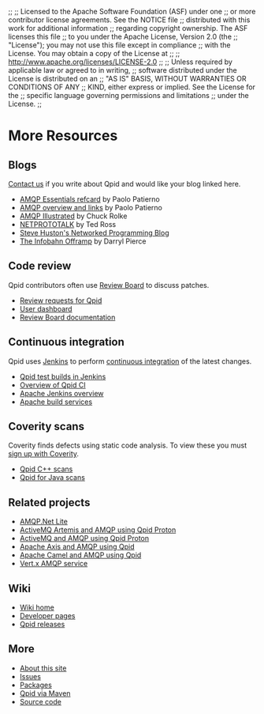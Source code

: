 ;;
;; Licensed to the Apache Software Foundation (ASF) under one
;; or more contributor license agreements.  See the NOTICE file
;; distributed with this work for additional information
;; regarding copyright ownership.  The ASF licenses this file
;; to you under the Apache License, Version 2.0 (the
;; "License"); you may not use this file except in compliance
;; with the License.  You may obtain a copy of the License at
;; 
;;   http://www.apache.org/licenses/LICENSE-2.0
;; 
;; Unless required by applicable law or agreed to in writing,
;; software distributed under the License is distributed on an
;; "AS IS" BASIS, WITHOUT WARRANTIES OR CONDITIONS OF ANY
;; KIND, either express or implied.  See the License for the
;; specific language governing permissions and limitations
;; under the License.
;;

# More Resources

<div class="two-column" markdown="1">
<section markdown="1">

## Blogs

[Contact us]({{site_url}}/discussion.html) if you write about Qpid and
would like your blog linked here.



 - [AMQP Essentials refcard](https://dzone.com/refcardz/amqp-essentials) by Paolo Patierno
 - [AMQP overview and links](https://paolopatierno.wordpress.com/2015/08/30/amqp-isnt-so-scary-if-you-know-how-to-start/) by Paolo Patierno
 - [AMQP Illustrated](https://chugrolke.wordpress.com/) by Chuck Rolke
 - [NETPROTOTALK](https://netprototalk.wordpress.com/) by Ted Ross
 - [Steve Huston's Networked Programming Blog](http://stevehuston.wordpress.com/)
 - [The Infobahn Offramp](http://mcpierce.blogspot.com/search/label/messaging) by Darryl Pierce

</section>
<section markdown="1">

## Code review

Qpid contributors often use
[Review Board](http://www.reviewboard.org/) to discuss patches.

 - [Review requests for Qpid](https://reviews.apache.org/groups/qpid/)
 - [User dashboard](https://reviews.apache.org/dashboard/)
 - [Review Board documentation](http://www.reviewboard.org/docs/)

</section>
<section markdown="1">

## Continuous integration

Qpid uses [Jenkins](http://jenkins-ci.org/) to perform
[continuous integration](http://en.wikipedia.org/wiki/Continuous_integration)
of the latest changes.

 - [Qpid test builds in Jenkins](https://builds.apache.org//view/M-R/view/Qpid/)
 - [Overview of Qpid CI](https://cwiki.apache.org/confluence/display/qpid/continuous+integration)
 - [Apache Jenkins overview](http://wiki.apache.org/general/Jenkins)
 - [Apache build services](https://ci.apache.org/)

## Coverity scans

Coverity finds defects using static code analysis.  To view these you
must [sign up with Coverity](https://scan.coverity.com/users/sign_up).

 - [Qpid C++ scans](https://scan.coverity.com/projects/6)
 - [Qpid for Java scans](https://scan.coverity.com/projects/572)

</section>
<section markdown="1">

## Related projects

 - [AMQP.Net Lite](https://github.com/Azure/amqpnetlite)
 - [ActiveMQ Artemis and AMQP using Qpid Proton](https://activemq.apache.org/artemis/)
 - [ActiveMQ and AMQP using Qpid Proton](http://activemq.apache.org/amqp.html)
 - [Apache Axis and AMQP using Qpid](http://axis.apache.org/axis2/c/core/docs/axis2c_manual.html#amqptrans)
 - [Apache Camel and AMQP using Qpid](http://camel.apache.org/amqp.html)
 - [Vert.x AMQP service](https://github.com/vert-x3/vertx-amqp-service)

</section>
<section markdown="1">

## Wiki

 - [Wiki home](https://cwiki.apache.org/confluence/display/qpid/)
 - [Developer pages](https://cwiki.apache.org/confluence/display/qpid/developer+pages)
 - [Qpid releases](https://cwiki.apache.org/confluence/display/qpid/Releases)

</section>
<section markdown="1">

## More

 - [About this site]({{site_url}}/site.html)
 - [Issues]({{site_url}}/issues.html)
 - [Packages]({{site_url}}/packages.html)
 - [Qpid via Maven]({{site_url}}/maven.html)
 - [Source code]({{site_url}}/source-code.html)

</section>
</div>
